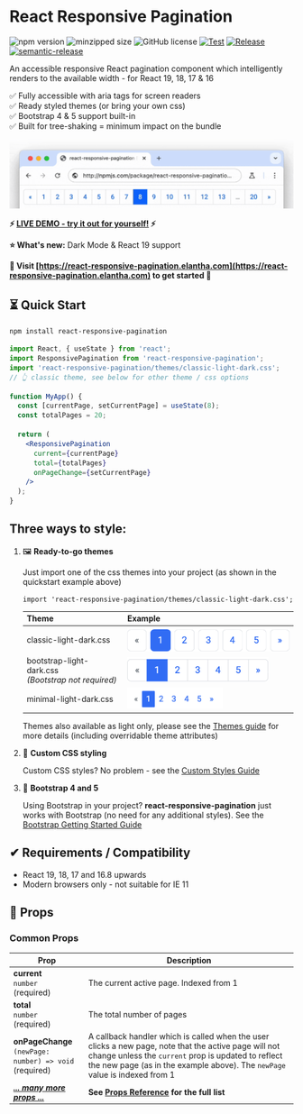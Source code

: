 # React Responsive Pagination

![npm version](https://img.shields.io/npm/v/react-responsive-pagination.svg?style=flat)
![minzipped size](https://img.shields.io/bundlephobia/minzip/react-responsive-pagination)
![GitHub license](https://img.shields.io/badge/license-MIT-blue.svg)
[![Test](https://github.com/jonelantha/react-responsive-pagination/actions/workflows/test.yml/badge.svg)](https://github.com/jonelantha/react-responsive-pagination/actions/workflows/test.yml)
[![Release](https://github.com/jonelantha/react-responsive-pagination/actions/workflows/release.yml/badge.svg)](https://github.com/jonelantha/react-responsive-pagination/actions/workflows/release.yml)
[![semantic-release](https://img.shields.io/badge/%20%20%F0%9F%93%A6%F0%9F%9A%80-semantic--release-e10079.svg)](https://github.com/semantic-release/semantic-release)

An accessible responsive React pagination component which intelligently renders to the available width - for React 19, 18, 17 & 16

✅ Fully accessible with aria tags for screen readers  
✅ Ready styled themes (or bring your own css)  
✅ Bootstrap 4 & 5 support built-in  
✅ Built for tree-shaking = minimum impact on the bundle

<a href="https://react-responsive-pagination.elantha.com"><picture><source media="(prefers-color-scheme: dark)" srcset="./react-responsive-pagination-dark.gif?raw=true" width="978"><img alt="react-responsive-pagination example" src="./react-responsive-pagination.gif?raw=true" width="978"></picture></a>

**⚡️ [LIVE DEMO - try it out for yourself!](https://react-responsive-pagination.elantha.com/live-demo) ⚡️**

**⭐️ What's new:** Dark Mode & React 19 support

**📕 Visit [https://react-responsive-pagination.elantha.com](https://react-responsive-pagination.elantha.com) to get started 🚀**

## ⏳ Quick Start

```bash
npm install react-responsive-pagination
```

```jsx
import React, { useState } from 'react';
import ResponsivePagination from 'react-responsive-pagination';
import 'react-responsive-pagination/themes/classic-light-dark.css';
// 👆 classic theme, see below for other theme / css options

function MyApp() {
  const [currentPage, setCurrentPage] = useState(8);
  const totalPages = 20;

  return (
    <ResponsivePagination
      current={currentPage}
      total={totalPages}
      onPageChange={setCurrentPage}
    />
  );
}
```

## Three ways to style:

1. 🖼️ **Ready-to-go themes**

   Just import one of the css themes into your project (as shown in the quickstart example above)

   ```
   import 'react-responsive-pagination/themes/classic-light-dark.css';
   ```

   | Theme                                                    | Example                                                                                                                                                                                                                        |
   | -------------------------------------------------------- | ------------------------------------------------------------------------------------------------------------------------------------------------------------------------------------------------------------------------------ |
   | classic-light-dark.css                                   | <picture><source media="(prefers-color-scheme: dark)" srcset="./theme-previews/classic-dark.png?raw=true" width="292"><img src="./theme-previews/classic.png?raw=true" width="292" alt="classic pagination" /></picture>       |
   | bootstrap-light-dark.css<br />_(Bootstrap not required)_ | <picture><source media="(prefers-color-scheme: dark)" srcset="./theme-previews/bootstrap-dark.png?raw=true" width="250"><img src="./theme-previews/bootstrap.png?raw=true" width="250" alt="bootstrap pagination" /></picture> |
   | minimal-light-dark.css                                   | <picture><source media="(prefers-color-scheme: dark)" srcset="./theme-previews/minimal-dark.png?raw=true" width="169"><img src="./theme-previews/minimal.png?raw=true" width="169" alt="minimal pagination" /></picture>       |

   Themes also available as light only, please see the [Themes guide](https://react-responsive-pagination.elantha.com/themes) for more details (including overridable theme attributes)

2. 🎨 **Custom CSS styling**

   Custom CSS styles? No problem - see the [Custom Styles Guide](https://react-responsive-pagination.elantha.com/custom-styled-pagination)

3. 🥾 **Bootstrap 4 and 5**

   Using Bootstrap in your project? **react-responsive-pagination** just works with Bootstrap (no need for any additional styles). See the [Bootstrap Getting Started Guide](https://react-responsive-pagination.elantha.com/bootstrap-pagination)

## ✔︎ Requirements / Compatibility

- React 19, 18, 17 and 16.8 upwards
- Modern browsers only - not suitable for IE 11

## 🔧 Props

### Common Props

| Prop                                                                                   | Description                                                                                                                                                                                                                                 |
| -------------------------------------------------------------------------------------- | ------------------------------------------------------------------------------------------------------------------------------------------------------------------------------------------------------------------------------------------- |
| **current**<br />`number`<br />(required)                                              | The current active page. Indexed from 1                                                                                                                                                                                                     |
| **total**<br />`number`<br />(required)                                                | The total number of pages                                                                                                                                                                                                                   |
| **onPageChange**<br />`(newPage: number) => void`<br />(required)                      | A callback handler which is called when the user clicks a new page, note that the active page will not change unless the `current` prop is updated to reflect the new page (as in the example above). The `newPage` value is indexed from 1 |
| _**[... many more props ...](https://react-responsive-pagination.elantha.com/props)**_ | **See [Props Reference](https://react-responsive-pagination.elantha.com/props) for the full list**                                                                                                                                          |

